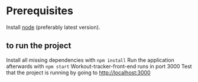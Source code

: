 # Prerequisites
Install [node](https://nodejs.org/en/download/) (preferably latest version). 
## to run the project
Install all missing dependencies with `npm install` 
Run the application afterwards with `npm start` 
Workout-tracker-front-end runs in port 3000 
Test that the project is running by going to <http://localhost:3000> 
